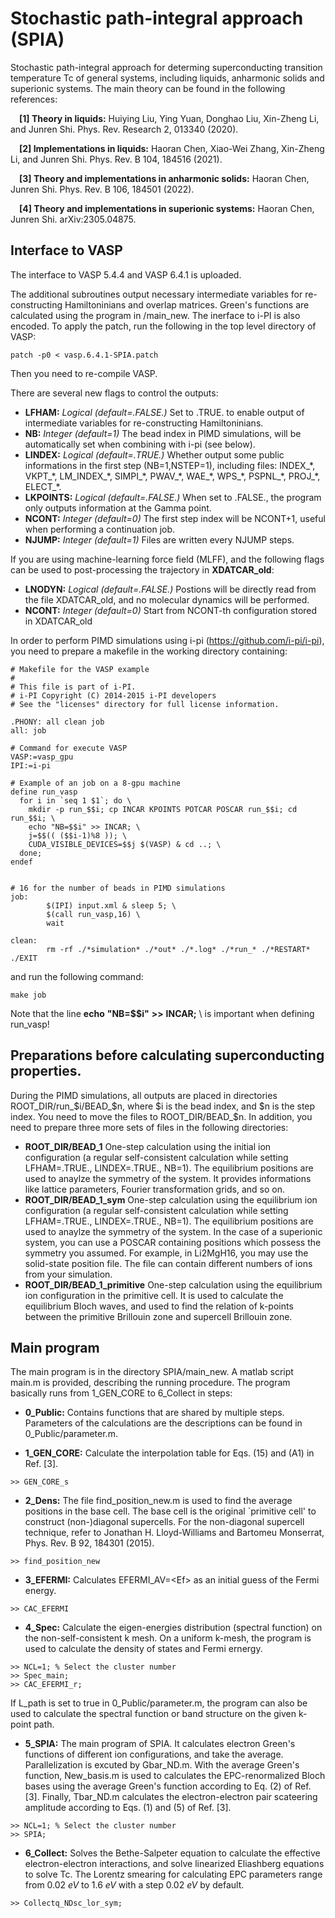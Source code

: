 # Stochastic path-integral approach (SPIA)
Stochastic path-integral approach for determing superconducting transition temperature Tc of general systems, including liquids, anharmonic solids and superionic systems.
The main theory can be found in the following references:

&emsp;**[1] Theory in liquids:** Huiying Liu, Ying Yuan, Donghao Liu, Xin-Zheng Li, and Junren Shi. Phys. Rev. Research 2, 013340 (2020). 

&emsp;**[2] Implementations in liquids:** Haoran Chen, Xiao-Wei Zhang, Xin-Zheng Li, and Junren Shi. Phys. Rev. B 104, 184516 (2021).

&emsp;**[3] Theory and implementations in anharmonic solids:** Haoran Chen, Junren Shi. Phys. Rev. B 106, 184501 (2022).

&emsp;**[4] Theory and implementations in superionic systems:** Haoran Chen, Junren Shi. arXiv:2305.04875.

## Interface to VASP
The interface to VASP 5.4.4 and VASP 6.4.1 is uploaded.

The additional subroutines output necessary intermediate variables for re-constructing Hamiltoninians and overlap matrices. Green's functions are calculated using the program in /main_new. The inerface to i-PI is also encoded. To apply the patch, run the following in the top level directory of VASP:
```
patch -p0 < vasp.6.4.1-SPIA.patch
```
Then you need to re-compile VASP.

There are several new flags to control the outputs:
* **LFHAM:** *Logical (default=.FALSE.)* Set to .TRUE. to enable output of intermediate variables for re-constructing Hamiltoninians.
* **NB:** *Integer (default=1)* The bead index in PIMD simulations, will be automatically set when combining with i-pi (see below).
* **LINDEX:** *Logical (default=.TRUE.)* Whether output some public informations in the first step (NB=1,NSTEP=1), including files: INDEX_\*, VKPT_\*, LM_INDEX_\*, SIMPI_\*, PWAV_\*, WAE_\*, WPS_\*, PSPNL_\*, PROJ_\*, ELECT_\*.
* **LKPOINTS:** *Logical (default=.FALSE.)* When set to .FALSE., the program only outputs information at the Gamma point.
* **NCONT:** *Integer (default=0)* The first step index will be NCONT+1, useful when performing a continuation job.
* **NJUMP:** *Integer (default=1)* Files are written every NJUMP steps.

If you are using machine-learning force field (MLFF), and the following flags can be used to post-processing the trajectory in **XDATCAR_old**:
* **LNODYN:** *Logical (default=.FALSE.)* Postions will be directly read from the file XDATCAR_old, and no molecular dynamics will be performed.
* **NCONT:** *Integer (default=0)* Start from NCONT-th configuration stored in XDATCAR_old

In order to perform PIMD simulations using i-pi (https://github.com/i-pi/i-pi), you need to prepare a makefile in the working directory containing:
```
# Makefile for the VASP example
#
# This file is part of i-PI.
# i-PI Copyright (C) 2014-2015 i-PI developers
# See the "licenses" directory for full license information.

.PHONY: all clean job 
all: job

# Command for execute VASP
VASP:=vasp_gpu
IPI:=i-pi

# Example of an job on a 8-gpu machine
define run_vasp
  for i in `seq 1 $1`; do \
    mkdir -p run_$$i; cp INCAR KPOINTS POTCAR POSCAR run_$$i; cd run_$$i; \
    echo "NB=$$i" >> INCAR; \
    j=$$(( ($$i-1)%8 )); \
    CUDA_VISIBLE_DEVICES=$$j $(VASP) & cd ..; \
  done;
endef


# 16 for the number of beads in PIMD simulations
job:
        $(IPI) input.xml & sleep 5; \
        $(call run_vasp,16) \
        wait

clean:
        rm -rf ./*simulation* ./*out* ./*.log* ./*run_* ./*RESTART* ./EXIT
```
and run the following command:
```
make job
```
Note that the line **echo** **"NB=$$i"** **>>** **INCAR;** \ is important when defining run_vasp!

## Preparations before calculating superconducting properties.
During the PIMD simulations, all outputs are placed in directories ROOT_DIR/run_$i/BEAD_$n, where $i is the bead index, and $n is the step index. You need to move the files to ROOT_DIR/BEAD_$n.
In addition, you need to prepare three more sets of files in the following directories:
* **ROOT_DIR/BEAD_1** One-step calculation using the initial ion configuration (a regular self-consistent calculation while setting LFHAM=.TRUE., LINDEX=.TRUE., NB=1). The equilibrium positions are used to anaylze the symmetry of the system. It provides informations like lattice parameters, Fourier transformation grids, and so on.
* **ROOT_DIR/BEAD_1_sym** One-step calculation using the equilibrium ion configuration (a regular self-consistent calculation while setting LFHAM=.TRUE., LINDEX=.TRUE., NB=1). The equilibrium positions are used to anaylze the symmetry of the system. In the case of a superionic system, you can use a POSCAR containing positions which possess the symmetry you assumed. For example, in Li2MgH16, you may use the solid-state position file. The file can contain different numbers of ions from your simulation.
* **ROOT_DIR/BEAD_1_primitive** One-step calculation using the equilibrium ion configuration in the primitive cell. It is used to calculate the equilibrium Bloch waves, and used to find the relation of k-points between the primitive Brillouin zone and supercell Brillouin zone.


## Main program
The main program is in the directory SPIA/main_new. A matlab script main.m is provided, describing the running procedure.
The program basically runs from 1_GEN_CORE to 6_Collect in steps:

* **0_Public:** Contains functions that are shared by multiple steps. 
Parameters of the calculations are the descriptions can be found in 0_Public/parameter.m.

* **1_GEN_CORE:** Calculate the interpolation table for Eqs. (15) and (A1) in Ref. [3]. 
```
>> GEN_CORE_s
```
* **2_Dens:** The file find_position_new.m is used to find the average positions in the base cell. The base cell is the original `primitive cell' to construct (non-)diagonal supercells. For the non-diagonal supercell technique, refer to  Jonathan H. Lloyd-Williams and Bartomeu Monserrat, Phys. Rev. B 92, 184301 (2015).
```
>> find_position_new
```

* **3_EFERMI:** Calculates EFERMI_AV=\<Ef\> as an initial guess of the Fermi energy.
```
>> CAC_EFERMI
```
      
* **4_Spec:** Calculate the eigen-energies distribution (spectral function) on the non-self-consistent k mesh. On a uniform k-mesh, the program is used to calculate the density of states and Fermi ernergy.
```
>> NCL=1; % Select the cluster number
>> Spec_main;
>> CAC_EFERMI_r;
```
  If L_path is set to true in 0_Public/parameter.m, the program can also be used to calculate the spectral function or band structure on the given k-point path.
        
* **5_SPIA:** The main program of SPIA. It calculates electron Green's functions of different ion configurations, and take the average. Parallelization is excuted by Gbar_ND.m. With the average Green's function, New_basis.m is used to calculates the EPC-renormalized Bloch bases using the average Green's function according to Eq. (2) of Ref. [3]. Finally, Tbar_ND.m calculates the electron-electron pair scateering amplitude according to Eqs. (1) and (5) of Ref. [3].
```
>> NCL=1; % Select the cluster number
>> SPIA;
```      

* **6_Collect:** Solves the Bethe-Salpeter equation to calculate the effective electron-electron interactions, and solve linearized Eliashberg equations to solve Tc. The Lorentz smearing for calculating EPC parameters range from 0.02 *eV* to 1.6 *eV* with a step 0.02 *eV* by default.
```
>> Collectq_NDsc_lor_sym;
```   
